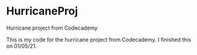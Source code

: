 # HurricaneProj
Hurricane project from Codecademy

This is my code for the hurricane project from Codecademy. I finished this on 01/05/21. 

